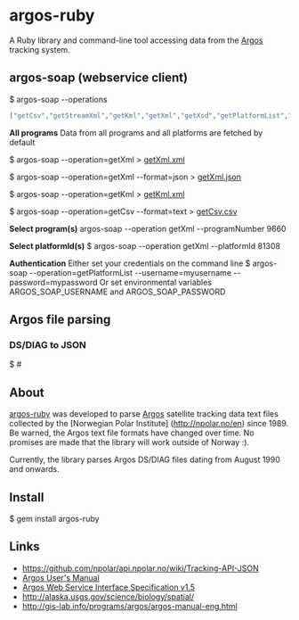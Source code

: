 # argos-ruby

A Ruby library and command-line tool accessing data from the [Argos](http://www.argos-system.org) tracking system.

## argos-soap (webservice client)

  $ argos-soap --operations
```json
["getCsv","getStreamXml","getKml","getXml","getXsd","getPlatformList","getObsCsv","getObsXml"]
```
**All programs**
Data from all programs and all platforms are fetched by default

$ argos-soap --operation=getXml > [getXml.xml](https://github.com/npolar/argos-ruby/blob/master/spec/argos/_soap/getXml.xml)

$ argos-soap --operation=getXml --format=json > [getXml.json](https://github.com/npolar/argos-ruby/blob/master/spec/argos/_soap/getXml.json)

$ argos-soap --operation=getKml > [getKml.xml](https://github.com/npolar/argos-ruby/blob/master/spec/argos/_soap/getKml.xml)

$ argos-soap --operation=getCsv --format=text > [getCsv.csv](https://github.com/npolar/argos-ruby/blob/master/spec/argos/_soap/getCsv.csv)

**Select program(s)**
argos-soap --operation getXml --programNumber 9660

**Select platformId(s)**
$ argos-soap --operation getXml --platformId 81308


**Authentication**
Either set your credentials on the command line
  $ argos-soap --operation=getPlatformList --username=myusername --password=mypassword
Or set environmental variables ARGOS_SOAP_USERNAME and ARGOS_SOAP_PASSWORD

## Argos file parsing
### DS/DIAG to JSON
  $ # 

## About

[argos-ruby](https://github.com/npolar/argos-ruby) was developed to parse [Argos](http://www.argos-system.org)
satellite tracking data text files collected by the [Norwegian Polar Institute]
(http://npolar.no/en) since 1989. Be warned, the Argos text file formats have changed over time. No promises are
made that the library will work outside of Norway :).

Currently, the library parses Argos DS/DIAG files dating from August 1990 and onwards.

## Install
$ gem install argos-ruby

## Links

* https://github.com/npolar/api.npolar.no/wiki/Tracking-API-JSON
* [Argos User's Manual](http://www.argos-system.org/manual/)
* [Argos Web Service Interface Specification v1.5](http://www.argos-system.org/manual/argos_webservices-1_4.pdf)
* http://alaska.usgs.gov/science/biology/spatial/
* http://gis-lab.info/programs/argos/argos-manual-eng.html

